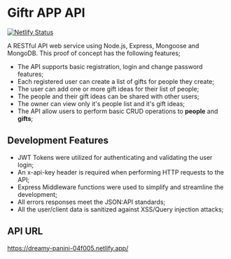 # Giftr APP API 

[![Netlify Status](https://api.netlify.com/api/v1/badges/3b2be409-af5c-4e13-995a-a068facb4e49/deploy-status)](https://app.netlify.com/sites/dreamy-panini-04f005/deploys)

A RESTful API web service using Node.js, Express, Mongoose and MongoDB. This proof of concept has the following features;

* The API supports basic registration, login and change password features;
* Each registered user can create a list of gifts for people they create;
* The user can add one or more gift ideas for their list of people;
* The people and their gift ideas can be shared with other users;
* The owner can view only it's people list and it's gift ideas;
* The API allow users to perform basic CRUD operations to <b>people</b> and <b>gifts</b>;

## Development Features

* JWT Tokens were utilized for authenticating and validating the user login;
* An x-api-key header is required when performing HTTP requests to the API;
* Express Middleware functions were used to simplify and streamline the development;
* All errors responses meet the JSON:API standards;
* All the user/client data is sanitized against XSS/Query injection attacks;


## API URL
https://dreamy-panini-04f005.netlify.app/
